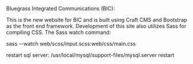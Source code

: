 Bluegrass Integrated Communications (BIC):

This is the new website for BIC and is built using Craft CMS and Bootstrap as the front end framework. Development of this site also utilizes Sass for compiling CSS. The Sass watch command:

sass --watch web/scss/input.scss:web/css/main.css

restart sql server:
/usr/local/mysql/support-files/mysql.server restart



